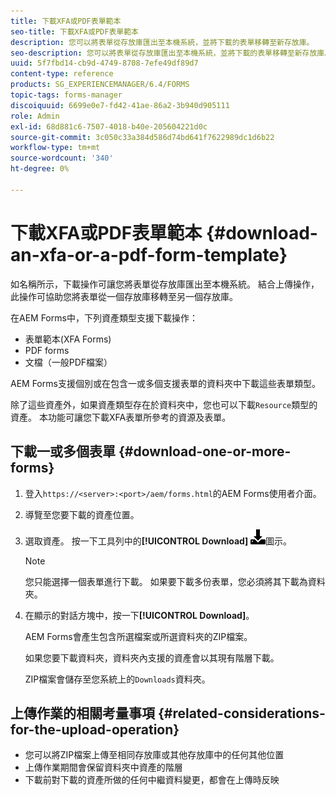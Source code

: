```yaml
---
title: 下載XFA或PDF表單範本
seo-title: 下載XFA或PDF表單範本
description: 您可以將表單從存放庫匯出至本機系統，並將下載的表單移轉至新存放庫。
seo-description: 您可以將表單從存放庫匯出至本機系統，並將下載的表單移轉至新存放庫。
uuid: 5f7fbd14-cb9d-4749-8708-7efe49df89d7
content-type: reference
products: SG_EXPERIENCEMANAGER/6.4/FORMS
topic-tags: forms-manager
discoiquuid: 6699e0e7-fd42-41ae-86a2-3b940d905111
role: Admin
exl-id: 68d881c6-7507-4018-b40e-205604221d0c
source-git-commit: 3c050c33a384d586d74bd641f7622989dc1d6b22
workflow-type: tm+mt
source-wordcount: '340'
ht-degree: 0%

---
```


# 下載XFA或PDF表單範本 {#download-an-xfa-or-a-pdf-form-template}

如名稱所示，下載操作可讓您將表單從存放庫匯出至本機系統。 結合上傳操作，此操作可協助您將表單從一個存放庫移轉至另一個存放庫。

在AEM Forms中，下列資產類型支援下載操作：

* 表單範本(XFA Forms)
* PDF forms
* 文檔（一般PDF檔案）

AEM Forms支援個別或在包含一或多個支援表單的資料夾中下載這些表單類型。

除了這些資產外，如果資產類型存在於資料夾中，您也可以下載`Resource`類型的資產。 本功能可讓您下載XFA表單所參考的資源及表單。

## 下載一或多個表單 {#download-one-or-more-forms}

1. 登入`https://<server>:<port>/aem/forms.html`的AEM Forms使用者介面。

1. 導覽至您要下載的資產位置。

1. 選取資產。 按一下工具列中的&#x200B;**[!UICONTROL Download]** ![aem6forms_download](assets/aem6forms_download.png)圖示。

   >[!NOTE]
   >
   >您只能選擇一個表單進行下載。 如果要下載多份表單，您必須將其下載為資料夾。

1. 在顯示的對話方塊中，按一下&#x200B;**[!UICONTROL Download]**。

   AEM Forms會產生包含所選檔案或所選資料夾的ZIP檔案。

   如果您要下載資料夾，資料夾內支援的資產會以其現有階層下載。

   ZIP檔案會儲存至您系統上的`Downloads`資料夾。

## 上傳作業的相關考量事項 {#related-considerations-for-the-upload-operation}

* 您可以將ZIP檔案上傳至相同存放庫或其他存放庫中的任何其他位置
* 上傳作業期間會保留資料夾中資產的階層
* 下載前對下載的資產所做的任何中繼資料變更，都會在上傳時反映
